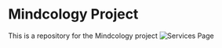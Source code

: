 # Mindcology Project
This is a repository for the Mindcology project
![Services Page](https://user-images.githubusercontent.com/84255987/131604008-492de240-f765-4931-949c-6868289c6f66.jpg)

